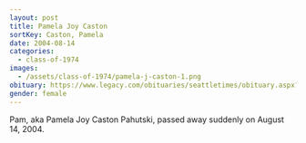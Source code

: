 ```yaml
---
layout: post
title: Pamela Joy Caston
sortKey: Caston, Pamela
date: 2004-08-14
categories:
  - class-of-1974
images:
  - /assets/class-of-1974/pamela-j-caston-1.png
obituary: https://www.legacy.com/obituaries/seattletimes/obituary.aspx?n=Pamela-Pahutski&pid=2522858
gender: female
---
```


Pam, aka Pamela Joy Caston Pahutski, passed away suddenly on August 14, 2004.

